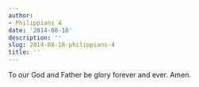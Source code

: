 ```yaml
---
author:
- Philippians 4
date: '2014-08-18'
description: ''
slug: 2014-08-18-philippians-4
title: ''
---
```

To our God and Father be glory forever and ever. Amen.



